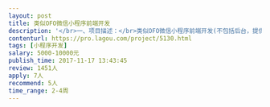 ```yaml
---                
layout: post       
title: 类似OFO微信小程序前端开发           
description: '</br>一、项目描述：</br>类似OFO微信小程序前端开发(不包括后台，提供数据接口、前端UI)</br>二、主要功能点：</br>登录注册、首页地图、微信支付、押金充值、订单管理、活动 banner、故障报告等共计13个页面</br>三、人员要求：</br>1、有小程序前端产品的开发经验或web全栈工程师；</br>2、良好的沟通能力和契约精神。</br>'     
contenturl: https://pro.lagou.com/project/5130.html      
tags: [小程序开发]            
salary: 5000-10000元          
publish_time: 2017-11-17 13:43:45         
review: 1451人                   
apply: 7人                   
recommend: 5人                   
time_range: 2-4周              
---                 
```

